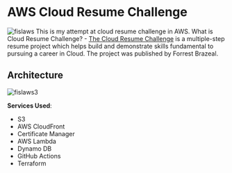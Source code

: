 # AWS Cloud Resume Challenge
![fislaws](https://github.com/Fayssal552/cloud-resume-challenge/assets/75565585/e72d57c1-8c7b-4a6e-971b-ed80daf492e7)
This is my attempt at cloud resume challenge in AWS.
What is Cloud Resume Challenge? - [The Cloud Resume Challenge](https://cloudresumechallenge.dev/) is a multiple-step resume project which helps build and demonstrate skills fundamental to pursuing a career in Cloud. The project was published by Forrest Brazeal.

## Architecture

![fislaws3](https://github.com/Fayssal552/cloud-resume-challenge/assets/75565585/370c607c-406c-4fe8-a264-fc40d411d21b)


**Services Used**:

- S3
- AWS CloudFront
- Certificate Manager
- AWS Lambda
- Dynamo DB
- GitHub Actions
- Terraform

